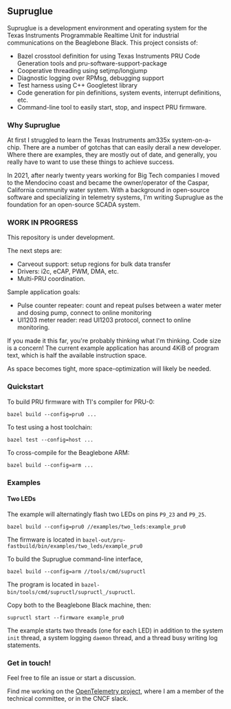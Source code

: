 ## Supruglue

Supruglue is a development environment and operating system for the
Texas Instruments Programmable Realtime Unit for industrial
communications on the Beaglebone Black.  This project consists of:

- Bazel crosstool definition for using Texas Instruments PRU Code Generation tools and pru-software-support-package
- Cooperative threading using setjmp/longjump
- Diagnostic logging over RPMsg, debugging support
- Test harness using C++ Googletest library
- Code generation for pin definitions, system events, interrupt definitions, etc.
- Command-line tool to easily start, stop, and inspect PRU firmware.

### Why Supruglue

At first I struggled to learn the Texas Instruments am335x
system-on-a-chip.  There are a number of gotchas that can easily
derail a new developer.  Where there are examples, they are mostly out
of date, and generally, you really have to want to use these things to
achieve success.

In 2021, after nearly twenty years working for Big Tech companies I
moved to the Mendocino coast and became the owner/operator of the
Caspar, California community water system.  With a background in
open-source software and specializing in telemetry systems, I'm
writing Supruglue as the foundation for an open-source SCADA system.

### WORK IN PROGRESS

This repository is under development.

The next steps are:

- Carveout support: setup regions for bulk data transfer
- Drivers: i2c, eCAP, PWM, DMA, etc.
- Multi-PRU coordination.

Sample application goals:

- Pulse counter repeater: count and repeat pulses between a water meter and dosing pump, connect to online monitoring
- UI1203 meter reader: read UI1203 protocol, connect to online monitoring.

If you made it this far, you're probably thinking what I'm thinking.
Code size is a concern!  The current example application has around
4KiB of program text, which is half the available instruction space.

As space becomes tight, more space-optimization will likely be needed.

### Quickstart

To build PRU firmware with TI's compiler for PRU-0:

```
bazel build --config=pru0 ...
```

To test using a host toolchain:

```
bazel test --config=host ...
```

To cross-compile for the Beaglebone ARM:
```
bazel build --config=arm ...
```

### Examples

#### Two LEDs

The example will alternatingly flash two LEDs on pins `P9_23` and `P9_25`.

```
bazel build --config=pru0 //examples/two_leds:example_pru0
```

The firmware is located in `bazel-out/pru-fastbuild/bin/examples/two_leds/example_pru0`

To build the Supruglue command-line interface,

```
bazel build --config=arm //tools/cmd/supructl
```

The program is located in `bazel-bin/tools/cmd/supructl/supructl_/supructl`.

Copy both to the Beaglebone Black machine, then:

```
supructl start --firmware example_pru0
```

The example starts two threads (one for each LED) in addition to the
system `init` thread, a system logging `daemon` thread, and a thread
busy writing log statements.

### Get in touch!

Feel free to file an issue or start a discussion.

Find me working on the [OpenTelemetry project](https://opentelemetry.io/), 
where I am a member of the technical committee, or in the CNCF slack.
